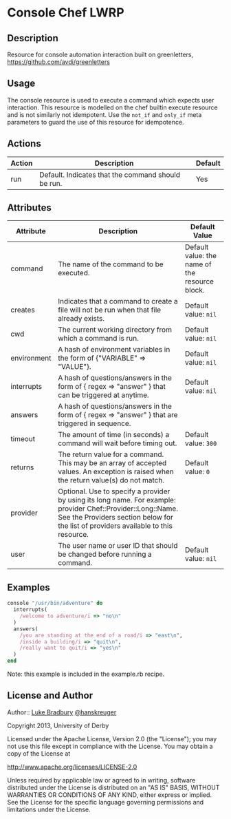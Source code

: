 # Console Chef LWRP
## Description
Resource for console automation interaction built on greenletters, https://github.com/avdi/greenletters

## Usage
The console resource is used to execute a command which expects user interaction. This resource is modelled on the chef builtin execute resource and is not similarly not idempotent. Use the <code>not\_if</code> and <code>only\_if</code> meta parameters to guard the use of this resource for idempotence.

## Actions
<table>
<thead> <tr> <th>Action</th> <th>Description</th> <th>Default</th> </tr> </thead>
<tbody>
<tr> <td>run</td> <td>Default. Indicates that the command should be run.</td> <td>Yes</td> </tr>
</tbody>
</table>

## Attributes
<table>
<thead> <tr><th>Attribute</th> <th>Description</th> <th>Default Value</th></tr> </thead>
<tbody>
<tr><td>command</td><td>The name of the command to be executed.</td><td>Default value: the name of the resource block.</td></tr></td></tr>
<tr><td>creates</td><td>Indicates that a command to create a file will not be run when that file already exists.</td><td> Default value: <code>nil</code></td></tr>
<tr><td>cwd</td><td>The current working directory from which a command is run.</td><td> Default value: <code>nil</code></td></tr>
<tr><td>environment</td><td>A hash of environment variables in the form of {"VARIABLE" => "VALUE"}.</td><td> Default value: <code>nil</code></td></tr>
<tr><td>interrupts</td><td>A hash of questions/answers in the form of { regex => "answer" } that can be triggered at anytime.</td><td> Default value: <code>nil</code></td></tr>
<tr><td>answers</td><td>A hash of questions/answers in the form of { regex => "answer" } that are triggered in sequence.</td></tr>
<tr><td>timeout</td><td>The amount of time (in seconds) a command will wait before timing out.</td><td> Default value: <code>300</code></td></tr>
<tr><td>returns</td><td>The return value for a command. This may be an array of accepted values. An exception is raised when the return value(s) do not match.</td><td>  Default value: <code>0</code></td></tr>
<tr><td>provider</td><td>Optional. Use to specify a provider by using its long name. For example: provider Chef::Provider::Long::Name. See the Providers section below for the list of providers available to this resource.</td></tr>
<tr><td>user</td><td>The user name or user ID that should be changed before running a command.</td><td> Default value: <code>nil</code></td></tr>
</tbody>
</table>

## Examples
````ruby
console "/usr/bin/adventure" do
  interrupts(
    /welcome to adventure/i => "no\n"
  )
  answers(
    /you are standing at the end of a road/i => "east\n",
    /inside a building/i => "quit\n",
    /really want to quit/i => "yes\n"
  )
end
````
Note: this example is included in the example.rb recipe.

## License and Author
Author:: [Luke Bradbury](<mailto:luke.bradbury@derby.ac.uk>) [@hanskreuger](https://twitter.com/hanskreuger)

  Copyright 2013, University of Derby

Licensed under the Apache License, Version 2.0 (the "License");
you may not use this file except in compliance with the License.
You may obtain a copy of the License at

  http://www.apache.org/licenses/LICENSE-2.0

Unless required by applicable law or agreed to in writing, software
distributed under the License is distributed on an "AS IS" BASIS,
WITHOUT WARRANTIES OR CONDITIONS OF ANY KIND, either express or implied.
See the License for the specific language governing permissions and
limitations under the License.
